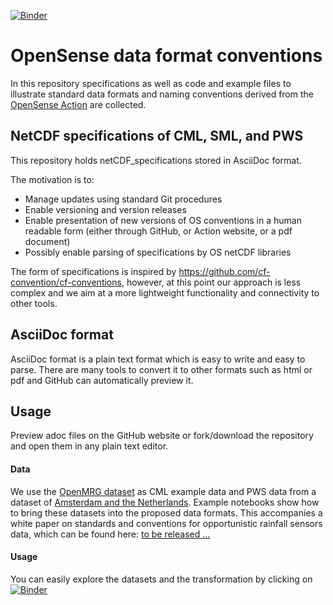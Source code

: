 [![Binder](https://mybinder.org/badge_logo.svg)](https://mybinder.org/v2/gh/OpenSenseAction/OS_data_format_conventions/HEAD)

# OpenSense data format conventions
In this repository specifications as well as code and example files to illustrate standard data formats and naming conventions derived from the [OpenSense Action](https://opensenseaction.eu/) 
are collected.    

## NetCDF specifications of CML, SML, and PWS
This repository holds netCDF_specifications stored in AsciiDoc format.

The motivation is to:
- Manage updates using standard Git procedures
- Enable versioning and version releases
- Enable presentation of new versions of OS conventions in a human readable form (either through GitHub, or Action website, or a pdf document)
- Possibly enable parsing of specifications by OS netCDF libraries

The form of specifications is inspired by  https://github.com/cf-convention/cf-conventions, however, at this point our approach is less complex and we aim at a more lightweight functionality and connectivity to other tools.

## AsciiDoc format
AsciiDoc format is a plain text format which is easy to write and easy to parse. There are many tools to convert it to other formats such as html or pdf and GitHub can automatically preview it. 

## Usage
Preview adoc files on the GitHub website or fork/download the repository and open them in any plain text editor.

#### Data
We use the [OpenMRG dataset](https://doi.org/10.5194/essd-14-5411-2022) as CML example data and PWS data from a dataset of [Amsterdam and the 
Netherlands](https://data.4tu.nl/articles/dataset/Rainfall_observations_datasets_from_Personal_Weather_Stations/12703250). Example notebooks show how to bring these datasets into the proposed data formats. This accompanies a white paper on standards and conventions for opportunistic rainfall sensors data, which can be found here: [to be released ...](https://opensenseaction.eu/)

#### Usage
You can easily explore the datasets and the transformation by clicking on [![Binder](https://mybinder.org/badge_logo.svg)](https://mybinder.org/v2/gh/OpenSenseAction/OS_data_format_conventions/HEAD)
